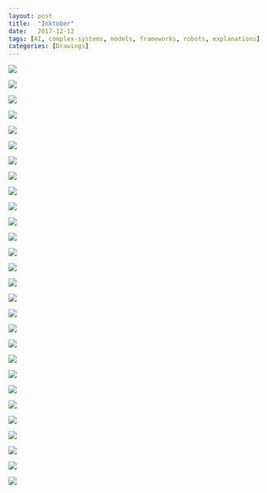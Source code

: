 ```yaml
---
layout: post
title:  "Inktober"
date:   2017-12-12
tags: [AI, complex-systems, models, frameworks, robots, explanations]
categories: [Drawings]
---
```


<p><img src="https://s3-us-west-1.amazonaws.com/zaaron-personal/Inktober/AI_1.jpg"/></p>
<p><img src="https://s3-us-west-1.amazonaws.com/zaaron-personal/Inktober/AI_2.jpg" /></p>

<p><img src="https://s3-us-west-1.amazonaws.com/zaaron-personal/Inktober/AI_3.jpg" /></p>

<p><img src="https://s3-us-west-1.amazonaws.com/zaaron-personal/Inktober/AI_4.jpg" class="rotatified"/></p>

<p><img src="https://s3-us-west-1.amazonaws.com/zaaron-personal/Inktober/AI_5.jpg" class="rotatified"/></p>

<p><img src="https://s3-us-west-1.amazonaws.com/zaaron-personal/Inktober/AI_6.jpg" class="rotatified"/></p>

<p><img src="https://s3-us-west-1.amazonaws.com/zaaron-personal/Inktober/AI_7.jpg" class="rotatified"/></p>

<p><img src="https://s3-us-west-1.amazonaws.com/zaaron-personal/Inktober/AI_8.jpg" class="rotatified"/></p>

<p><img src="https://s3-us-west-1.amazonaws.com/zaaron-personal/Inktober/AI_9.jpg" class="rotatified"/></p>

<p><img src="https://s3-us-west-1.amazonaws.com/zaaron-personal/Inktober/AI_10.jpg" class="rotatified"/></p>

<p><img src="https://s3-us-west-1.amazonaws.com/zaaron-personal/Inktober/Counterfactuals.jpg" class="rotatified"/></p>

<p><img src="https://s3-us-west-1.amazonaws.com/zaaron-personal/Inktober/Nutrition.jpg" class="rotatified"/></p>

<p><img src="https://s3-us-west-1.amazonaws.com/zaaron-personal/Inktober/all_the_rs.jpg" /></p>

<p><img src="https://s3-us-west-1.amazonaws.com/zaaron-personal/Inktober/big_data.jpg" class="rotatified"/></p>

<p><img src="https://s3-us-west-1.amazonaws.com/zaaron-personal/Inktober/bike_commuting.jpg" /></p>

<p><img src="https://s3-us-west-1.amazonaws.com/zaaron-personal/Inktober/blockchain.jpg" class="rotatified"/></p>


<p><img src="https://s3-us-west-1.amazonaws.com/zaaron-personal/Inktober/chaotic_systems.jpg" class="rotatified"/></p>


<p><img src="https://s3-us-west-1.amazonaws.com/zaaron-personal/Inktober/complex_systems.jpg" class="rotatified"/></p>


<p><img src="https://s3-us-west-1.amazonaws.com/zaaron-personal/Inktober/demo_literacy.jpg" class="rotatified"/></p>

<p><img src="https://s3-us-west-1.amazonaws.com/zaaron-personal/Inktober/hard_vs_Hard.jpg" /></p>

<p><img src="https://s3-us-west-1.amazonaws.com/zaaron-personal/Inktober/how_ar_works.jpg" class="rotatified"/></p>

<p><img src="https://s3-us-west-1.amazonaws.com/zaaron-personal/Inktober/mental_models.jpg" /></p>

<p><img src="https://s3-us-west-1.amazonaws.com/zaaron-personal/Inktober/models.jpg" class="rotatified"/></p>

<p><img src="https://s3-us-west-1.amazonaws.com/zaaron-personal/Inktober/simulation.jpg" class="rotatified"/></p>

<p><img src="https://s3-us-west-1.amazonaws.com/zaaron-personal/Inktober/space_robots_1.jpg" class="rotatified"/></p>

<p><img src="https://s3-us-west-1.amazonaws.com/zaaron-personal/Inktober/space_robots_2.jpg" class="rotatified"/></p>

<p><img src="https://s3-us-west-1.amazonaws.com/zaaron-personal/Inktober/systems.jpg" class="rotatified"/></p>

<p><img src="https://s3-us-west-1.amazonaws.com/zaaron-personal/Inktober/workout.jpg" /></p>
